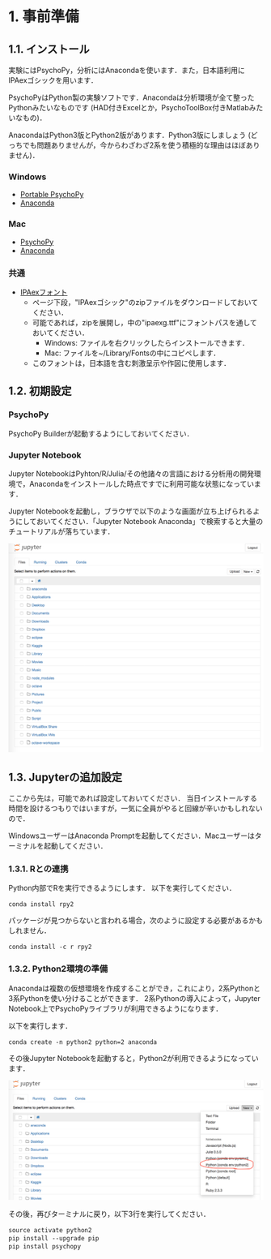 # 1. 事前準備

## 1.1. インストール

実験にはPsychoPy，分析にはAnacondaを使います．また，日本語利用にIPAexゴシックを用います．

PsychoPyはPython製の実験ソフトです．Anacondaは分析環境が全て整ったPythonみたいなものです (HAD付きExcelとか，PsychoToolBox付きMatlabみたいなもの)．

AnacondaはPython3版とPython2版があります．Python3版にしましょう (どっちでも問題ありませんが，今からわざわざ2系を使う積極的な理由はほぼありません)．

### Windows

* [Portable PsychoPy](http://www.s12600.net/psy/etc/python.html)
* [Anaconda](https://www.continuum.io/downloads#windows)

### Mac

* [PsychoPy](http://psychopy.org/installation.html)
* [Anaconda](https://www.continuum.io/downloads#osx)

### 共通

* [IPAexフォント](http://ipafont.ipa.go.jp/node26#jp)
  * ページ下段，"IPAexゴシック"のzipファイルをダウンロードしておいてください．
  * 可能であれば，zipを展開し，中の"ipaexg.ttf"にフォントパスを通しておいてください．
    * Windows: ファイルを右クリックしたらインストールできます．
    * Mac: ファイルを~/Library/Fontsの中にコピペします．
  * このフォントは，日本語を含む刺激呈示や作図に使用します．

## 1.2. 初期設定

### PsychoPy

PsychoPy Builderが起動するようにしておいてください．

### Jupyter Notebook

Jupyter NotebookはPyhton/R/Julia/その他諸々の言語における分析用の開発環境で，Anacondaをインストールした時点ですでに利用可能な状態になっています．

Jupyter Notebookを起動し，ブラウザで以下のような画面が立ち上げられるようにしておいてください．「Jupyter Notebook Anaconda」で検索すると大量のチュートリアルが落ちています．

![fig1.1](images/fig1.1.png)

## 1.3. Jupyterの追加設定

ここから先は，可能であれば設定しておいてください．
当日インストールする時間を設けるつもりではいますが，一気に全員がやると回線が辛いかもしれないので．

WindowsユーザーはAnaconda Promptを起動してください．Macユーザーはターミナルを起動してください．

### 1.3.1. Rとの連携

Python内部でRを実行できるようにします．
以下を実行してください．

```
conda install rpy2
```

パッケージが見つからないと言われる場合，次のように設定する必要があるかもしれません．

```
conda install -c r rpy2
```

### 1.3.2. Python2環境の準備

Anacondaは複数の仮想環境を作成することができ，これにより，2系Pythonと3系Pythonを使い分けることができます．
2系Pythonの導入によって，Jupyter Notebook上でPsychoPyライブラリが利用できるようになります．

以下を実行します．

```
conda create -n python2 python=2 anaconda
```

その後Jupyter Notebookを起動すると，Python2が利用できるようになっています．

![fig1.2](images/fig1.2.png)

その後，再びターミナルに戻り，以下3行を実行してください．

```
source activate python2
pip install --upgrade pip
pip install psychopy
```
